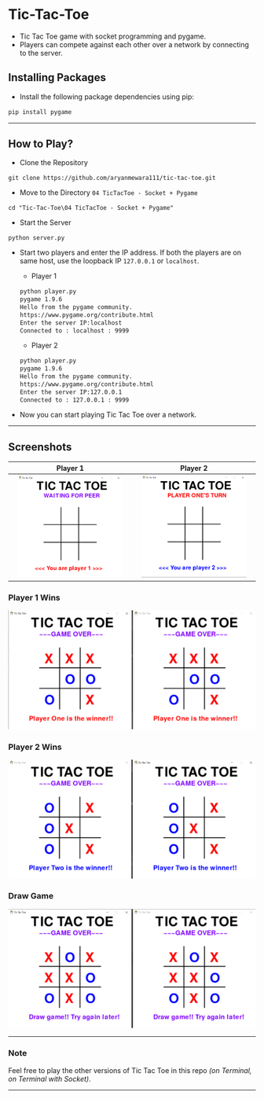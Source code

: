 # Tic-Tac-Toe
- Tic Tac Toe game with socket programming and pygame.
- Players can compete against each other over a network by connecting to the server.

## Installing Packages
- Install the following package dependencies using pip:
```ps
pip install pygame
```

---

## How to Play?
- Clone the Repository
```
git clone https://github.com/aryanmewara111/tic-tac-toe.git
```
- Move to the Directory `04 TicTacToe - Socket + Pygame`
```
cd "Tic-Tac-Toe\04 TicTacToe - Socket + Pygame"
```
- Start the Server
```
python server.py
```
- Start two players and enter the IP address. If both the players are on same host, use the loopback IP `127.0.0.1` or `localhost`.
    - Player 1
    ```
    python player.py
    pygame 1.9.6
    Hello from the pygame community. https://www.pygame.org/contribute.html
    Enter the server IP:localhost
    Connected to : localhost : 9999
    ```

    - Player 2
    ```
    python player.py
    pygame 1.9.6
    Hello from the pygame community. https://www.pygame.org/contribute.html
    Enter the server IP:127.0.0.1
    Connected to : 127.0.0.1 : 9999
    ```
- Now you can start playing Tic Tac Toe over a network.

---

## Screenshots
Player 1         |  Player 2
:-------------------------:|:-------------------------:
<img src="images/Player1.png" width="90%"> | <img src="images/Player2.png" width="90%">

### Player 1 Wins
![Player 1 Wins](images/Player1Wins.png)

### Player 2 Wins
![Player 2 Wins](images/Player2Wins.png)

### Draw Game
![Draw Game](images/DrawGame.png)

---

### Note
Feel free to play the other versions of Tic Tac Toe in this repo *(on Terminal, on Terminal with Socket)*.

---

